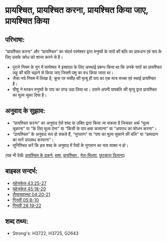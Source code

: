 ﻿# प्रायश्चित, प्रायश्चित करना, प्रायश्चित किया जाए, प्रायश्चित किया #

## परिभाषा: ##

“प्रायश्चित करना” और “प्रायश्चित” का संदर्भ परमेश्वर द्वारा मनुष्यों के पापों की बलि का प्रावधान एवं पाप के लिए उसके क्रोध को शान्त करने से है।

* पुराने नियम के युग में परमेश्वर ने इस्राएल के लिए अस्थाई प्रबन्ध किया था कि उनके पापों का प्रायश्चित लहू की बलि चढ़ाने से किया जाए जिसमें पशु का वध किया जाता था।
* जैसा नये नियम में लिखा है, क्रूस पर मसीह की मृत्यु ही पाप का एक मात्र सच्चा एवं स्थाई प्रायश्चित है।
* यीशु ने मरकर मनुष्यों के पाप का दण्ड उठा लिया था। उसने अपनी पापबलि की मृत्यु द्वारा प्रायश्चित का मूल्य चुका दिया है।

## अनुवाद के सुझाव: ##

* “प्रायश्चित करना” का अनुवाद ऐसे शब्द या उक्ति द्वारा किया जा सकता है जिसका अर्थ “मूल्य चुकाना” या “के लिए मूल्य देना” या “किसी के पाप क्षमा करवाना” या “अपराध का शोधन करना”।
* “प्रायश्चित” के अनुवाद रूप हो सकते हैं, “भुगतान” या “पाप का मूल्य चुकाने की बलि” या “क्षमादान का मार्ग उपलब्ध करवाना”।
* सुनिश्चित करें कि इस शब्द के अनुवाद में पैसों के भुगतान का भाव व्यक्त न हो।

(यह भी देखें: [प्रायश्चित के ढकने](../kt/atonementlid.md), [क्षमा](../kt/forgive.md), [प्रायश्चित ](../kt/propitiation.md), [मेल-मिलाप](../kt/reconcile.md), [छुटकारा दिलाना](../kt/redeem.md))

## बाइबल सन्दर्भ: ##

* [यहेजकेल 43:25-27](rc://en/tn/help/ezk/43/25)
* [यहेजकेल 45:18-20](rc://en/tn/help/ezk/45/18)
* [लैव्यव्यवस्था 04:20-21](rc://en/tn/help/lev/04/20)
* [गिनती 05:8-10](rc://en/tn/help/num/05/08)
* [गिनती 28:19-22](rc://en/tn/help/num/28/19)


## शब्द तथ्य: ##

* Strong's: H3722, H3725, G2643
